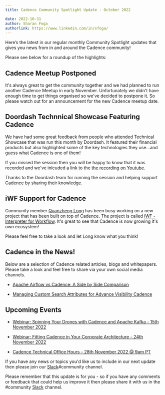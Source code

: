 ```yaml
---
title: Cadence Community Spotlight Update - October 2022

date: 2022-10-31
author: Sharan Foga
authorlink: https://www.linkedin.com/in/sfoga/
---
```


Here’s the latest in our regular monthly Community Spotlight updates that gives you news from in and around the Cadence community!

Please see below for a roundup of the highlights:

## Cadence Meetup Postponed ##

It's always great to get the community together and we had planned to run another Cadence Meetup in early November. Unfortunately we didn't have enough time to get things organised so we've decided to postpone it. So please watch out for an announcement for the new Cadence meetup date.

## Doordash Technnical Showcase Featuring Cadence

We have had some great feedback from people who attended Technical Showcase that was run this month by Doordash. It featured their financial products but also highlighted some of the key technologies they use...and guess what Cadence is one of them!

If you missed the session then you will be happy to know that it was recorded and we've inlcuded a link to the [the recording on Youtube](https://www.youtube.com/watch?v=uNwbdQyLpns).

Thanks to the Doordash team for running the session and helping support Cadence by sharing their knowledge.

## iWF Support for Cadence ##

Community member [Quanzheng Long](https://www.linkedin.com/in/prclqz/) has been busy working on a new project that has been built on top of Cadence. The project is called [iWF - Interpreter for Workflow](https://github.com/indeedeng/iwf). It's great to see that Cadence is now growing it's own ecosystem!

Please feel free to take a look and let Long know what you think!

## Cadence in the News!

Below are a selection of Cadence related articles, blogs and whitepapers. Please take a look and feel free to share via your own social media channels.


- [Apache Airflow vs Cadence: A Side by Side Comparison](https://www.instaclustr.com/blog/airflow-vs-cadence-a-side-to-side-comparison/)

- [Managing Custom Search Attributes for Advance Visibility Cadence](https://www.instaclustr.com/blog/managing-custom-search-attributes-for-advanced-visibility-cadence/)

## Upcoming Events

- [Webinar: Spinning Your Drones with Cadence and Apache Kafka - 15th November  2022](https://info.instaclustr.com/webinar-spinning-drones-cadence-kafka.html)

- [Webinar: Fitting Cadence in Your Corporate Architecture - 24th November  2022](https://info.instaclustr.com/webinar-emea-fitting-cadence.html)

- [Cadence Technical Office Hours - 28th November 2022 @ 9am PT](https://calendar.google.com/calendar/u/0/embed?src=e6r40gp3c2r01054id7e99dlac@group.calendar.google.com&ctz=America/Los_Angeles)


If you have any news or topics you'd like us to include in our next update then please join our [Slack](http://t.uber.com/cadence-slack)#community channel.

Please remember that this update is for you - so if you have any comments or feedback that could help us improve it then please share it with us in the #community [Slack](http://t.uber.com/cadence-slack) channel.
